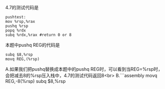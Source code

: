 4.7的测试代码是
```assembly
pushtest:
mov %rsp,%rax
pushq %rsp
popq %rdx
subq %rdx,%rax #return 0 or 8
```
本题中pushq REG的代码是
```assembly
subq $8,%rsp
movq REG,(%rsp)
```
A.如果我们把pushq替换成本题中的pushq REG时，可以看到当REG=%rsp时，会把减去8的%rsp压入栈中，4.7的测试代码返回8<br\>
B.```assembly
movq REG,-8(%rsp)
subq $8,%rsp
```